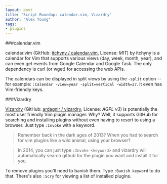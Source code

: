 ```yaml
---
layout: post
title: "Script Roundup: calendar.vim, Vizardry"
author: "Alex Young"
tags: 
- plugins
---
```


###calendar.vim

calendar.vim (GitHub: [itchyny / calendar.vim](https://github.com/itchyny/calendar.vim), License: _MIT_) by itchyny is a calendar for Vim that supports various views (day, week, month, year), and can even get events from Google Calendar and Google Task.  The only dependency is curl (or wget) for accessing the web APIs.

The calendars can be displayed in split views by using the `-split` option -- for example: `:Calendar -view=year -split=vertical -width=27`.  It even has Vim-friendly keys.

###Vizardry

[Vizardry](http://www.vim.org/scripts/script.php?script_id=4818) (GitHub: [ardagnir / vizardry](https://github.com/ardagnir/vizardry), License: _AGPL v3_) is potentially the most user friendly Vim plugin manager.  Why?  Well, it supports GitHub for searching and installing plugins without even having to resort to using a browser.  Just type `:Invoke` with a keyword.

> Remember back in the dark ages of 2013? When you had to search for vim plugins like a wild animal, using your browser?

> In 2014, you can just type `:Invoke <keyword>` and vizardry will automatically search github for the plugin you want and install it for you.

To remove plugins you'll need to banish them.  Type `:Banish keyword` to do that.  There's also `:Scry` for viewing a list of installed plugins.

